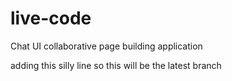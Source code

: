 # live-code
Chat UI collaborative page building application

adding this silly line so this will be the latest branch
